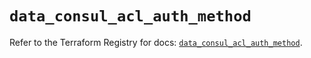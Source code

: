 # `data_consul_acl_auth_method`

Refer to the Terraform Registry for docs: [`data_consul_acl_auth_method`](https://registry.terraform.io/providers/hashicorp/consul/2.22.1/docs/data-sources/acl_auth_method).
